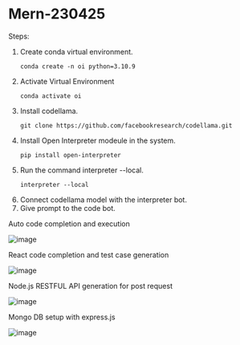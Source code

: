 # Mern-230425

Steps:
1. Create conda virtual environment.
   ```
   conda create -n oi python=3.10.9
   ```
2. Activate Virtual Environment
   ```
   conda activate oi
   ```
3. Install codellama.
   ```
   git clone https://github.com/facebookresearch/codellama.git
   ```
4. Install Open Interpreter modeule in the system.
   ```
   pip install open-interpreter
   ```
5. Run the command interpreter --local.
   ```
   interpreter --local
   ```
6. Connect codellama model with the interpreter bot.
7. Give prompt to the code bot.

Auto code completion and execution

![image](https://github.com/SiddhiNKabra/Mern-230425/assets/71878431/59e0ca84-f78a-4c42-9047-e7773df5e639)


React code completion and test case generation

![image](https://github.com/SiddhiNKabra/Mern-230425/assets/71878431/2a48fa02-d04c-4171-95cf-b20f2fc6efdc)


Node.js RESTFUL API generation for post request

![image](https://github.com/SiddhiNKabra/Mern-230425/assets/71878431/7dc2e017-2b9e-4c6e-885f-df6c69b1356d)


Mongo DB setup with express.js

![image](https://github.com/SiddhiNKabra/Mern-230425/assets/71878431/c93d1050-d76c-4865-ab89-817e8d965eb2)
